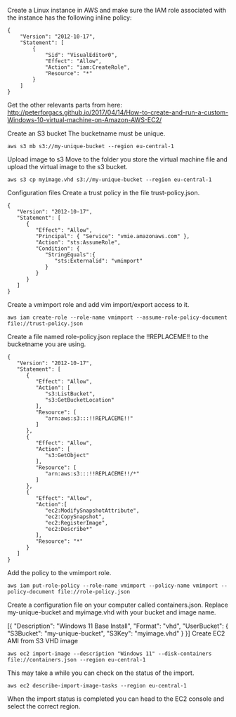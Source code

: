 Create a Linux instance in AWS and make sure the IAM role associated with the instance has the following inline policy:

```
{
    "Version": "2012-10-17",
    "Statement": [
        {
            "Sid": "VisualEditor0",
            "Effect": "Allow",
            "Action": "iam:CreateRole",
            "Resource": "*"
        }
    ]
}
```

Get the other relevants parts from here:
http://peterforgacs.github.io/2017/04/14/How-to-create-and-run-a-custom-Windows-10-virtual-machine-on-Amazon-AWS-EC2/


Create an S3 bucket
The bucketname must be unique.
```
aws s3 mb s3://my-unique-bucket --region eu-central-1
```
Upload image to s3
Move to the folder you store the virtual machine file and upload the virtual image to the s3 bucket.
```
aws s3 cp myimage.vhd s3://my-unique-bucket --region eu-central-1
```
Configuration files
Create a trust policy in the file trust-policy.json.
```
{
   "Version": "2012-10-17",
   "Statement": [
      {
         "Effect": "Allow",
         "Principal": { "Service": "vmie.amazonaws.com" },
         "Action": "sts:AssumeRole",
         "Condition": {
            "StringEquals":{
               "sts:Externalid": "vmimport"
            }
         }
      }
   ]
}
```
Create a vmimport role and add vim import/export access to it.
```
aws iam create-role --role-name vmimport --assume-role-policy-document file://trust-policy.json
```
Create a file named role-policy.json replace the !!REPLACEME!! to the bucketname you are using.
```
{
   "Version": "2012-10-17",
   "Statement": [
      {
         "Effect": "Allow",
         "Action": [
            "s3:ListBucket",
            "s3:GetBucketLocation"
         ],
         "Resource": [
            "arn:aws:s3:::!!REPLACEME!!"
         ]
      },
      {
         "Effect": "Allow",
         "Action": [
            "s3:GetObject"
         ],
         "Resource": [
            "arn:aws:s3:::!!REPLACEME!!/*"
         ]
      },
      {
         "Effect": "Allow",
         "Action":[
            "ec2:ModifySnapshotAttribute",
            "ec2:CopySnapshot",
            "ec2:RegisterImage",
            "ec2:Describe*"
         ],
         "Resource": "*"
      }
   ]
}
```
Add the policy to the vmimport role.
```
aws iam put-role-policy --role-name vmimport --policy-name vmimport --policy-document file://role-policy.json
```
Create a configuration file on your computer called containers.json.
Replace my-unique-bucket and myimage.vhd with your bucket and image name.

[{ "Description": "Windows 11 Base Install", "Format": "vhd", "UserBucket": { "S3Bucket": "my-unique-bucket", "S3Key": "myimage.vhd" } }]
Create EC2 AMI from S3 VHD image
```
aws ec2 import-image --description "Windows 11" --disk-containers file://containers.json --region eu-central-1
```
This may take a while you can check on the status of the import.
```
aws ec2 describe-import-image-tasks --region eu-central-1
```
When the import status is completed you can head to the EC2 console and select the correct region.
